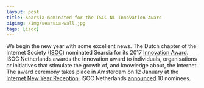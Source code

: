 ```yaml
---
layout: post
title: Searsia nominated for the ISOC NL Innovation Award
bigimg: /img/searsia-wall.jpg
tags: [isoc]
---
```


We begin the new year with some excellent news. The Dutch chapter of the 
Internet Society ([ISOC][1]) nominated Searsia for its 2017 
[Innovation Award][2]. 
ISOC Netherlands awards the innovation award to individuals, organisations 
or initiatives that stimulate the growth of, and knowledge about, the Internet. 
The award ceremony takes place in Amsterdam on 12 January at the 
[Internet New Year Reception][3]. 
ISOC Netherlands [announced][4] 10 nominees.


[1]: https://isoc.nl "Internet Society Netherlands"
[2]: https://awards.isoc.nl/ "Internet Society Awards"
[3]: https://newyear.isoc.nl/ "Internet New Year Reception"
[4]: https://isoc.nl/finalisten-internet-innovatie-award-bekend/ "Finalisten Internet Innovatie Award 2017 bekend"
